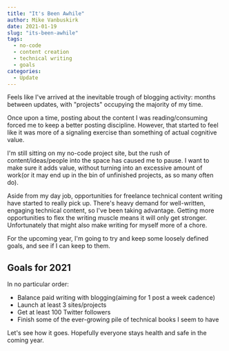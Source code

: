 ```yaml
---
title: "It's Been Awhile"
author: Mike Vanbuskirk
date: 2021-01-19
slug: "its-been-awhile"
tags: 
  - no-code
  - content creation
  - technical writing
  - goals
categories: 
  - Update
---
```


Feels like I've arrived at the inevitable trough of blogging activity: months between updates, with "projects" occupying the majority of my time.

Once upon a time, posting about the content I was reading/consuming forced me to keep a better posting discipline. However, that started to feel like it was more of a signaling exercise than something of actual cognitive value.

I'm still sitting on my no-code project site, but the rush of content/ideas/people into the space has caused me to pause. I want to make sure it adds value, without turning into an excessive amount of work(or it may end up in the bin of unfinished projects, as so many often do).

Aside from my day job, opportunities for freelance technical content writing have started to really pick up. There's heavy demand for well-written, engaging technical content, so I've been taking advantage. Getting more opportunities to flex the writing muscle means it will only get stronger. Unfortunately that might also make writing for myself more of a chore.

For the upcoming year, I'm going to try and keep some loosely defined goals, and see if I can keep to them.


## Goals for 2021 

In no particular order:
* Balance paid writing with blogging(aiming for 1 post a week cadence)
* Launch at least 3 sites/projects
* Get at least 100 Twitter followers
* Finish some of the ever-growing pile of technical books I seem to have

Let's see how it goes. Hopefully everyone stays health and safe in the coming year.
